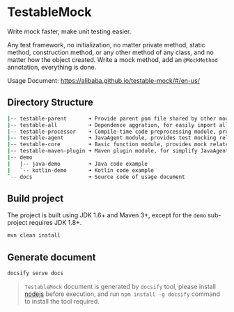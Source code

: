 # TestableMock

Write mock faster, make unit testing easier.

Any test framework, no initialization, no matter private method, static method, construction method, or any other method of any class, and no matter how the object created.
Write a mock method, add an `@MockMethod` annotation, everything is done.

Usage Document: https://alibaba.github.io/testable-mock/#/en-us/

## Directory Structure

```bash
|-- testable-parent       ➜ Provide parent pom file shared by other modules
|-- testable-all          ➜ Dependence aggration, for easily import all modules at once
|-- testable-processor    ➜ Compile-time code preprocessing module, provides test assist functions
|-- testable-agent        ➜ JavaAgent module, provides test mocking related functions
|-- testable-core         ➜ Basic function module, provides mock related class and annotation
|-- testable-maven-plugin ➜ Maven plugin module, for simplify JavaAgent injection
|-- demo
|   |-- java-demo         ➜ Java code example
|   `-- kotlin-demo       ➜ Kotlin code example
`-- docs                  ➜ Source code of usage document
```

## Build project

The project is built using JDK 1.6+ and Maven 3+, except for the `demo` sub-project requires JDK 1.8+.

```bash
mvn clean install
```

## Generate document

```bash
docsify serve docs
```

> `TestableMock` document is generated by `docsify` tool, please install [nodejs](https://nodejs.org/en/download/) before execution, and run `npm install -g docsify` command to install the tool required.
